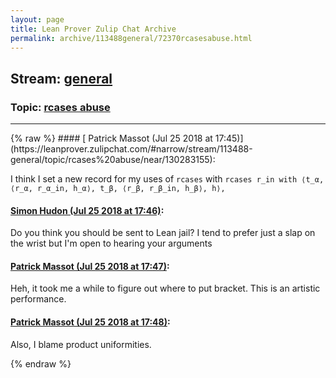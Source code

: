 ```yaml
---
layout: page
title: Lean Prover Zulip Chat Archive 
permalink: archive/113488general/72370rcasesabuse.html
---
```


## Stream: [general](https://leanprover-community.github.io/archive/113488general/index.html)
### Topic: [rcases abuse](https://leanprover-community.github.io/archive/113488general/72370rcasesabuse.html)

---

<base href="https://leanprover.zulipchat.com">
{% raw %}
#### [ Patrick Massot (Jul 25 2018 at 17:45)](https://leanprover.zulipchat.com/#narrow/stream/113488-general/topic/rcases%20abuse/near/130283155):
<p>I think I set a new record for my uses of <code>rcases</code> with <code>rcases r_in with ⟨t_α, ⟨r_α, r_α_in, h_α⟩, t_β, ⟨r_β, r_β_in, h_β⟩, h⟩,</code></p>

#### [ Simon Hudon (Jul 25 2018 at 17:46)](https://leanprover.zulipchat.com/#narrow/stream/113488-general/topic/rcases%20abuse/near/130283250):
<p>Do you think you should be sent to Lean jail? I tend to prefer just a slap on the wrist but I'm open to hearing your arguments</p>

#### [ Patrick Massot (Jul 25 2018 at 17:47)](https://leanprover.zulipchat.com/#narrow/stream/113488-general/topic/rcases%20abuse/near/130283313):
<p>Heh, it took me a while to figure out where to put bracket. This is an artistic performance.</p>

#### [ Patrick Massot (Jul 25 2018 at 17:48)](https://leanprover.zulipchat.com/#narrow/stream/113488-general/topic/rcases%20abuse/near/130283322):
<p>Also, I blame product uniformities.</p>


{% endraw %}
